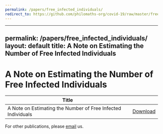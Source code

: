 ```yaml
---
permalink: /papers/free_infected_individuals/
redirect_to: https://github.com/philomaths-org/covid-19/raw/master/free_infected_individuals/free_infected_individuals.pdf
---
```


---
permalink: /papers/free_infected_individuals/
layout: default
title: A Note on Estimating the Number of Free Infected Individuals
---

<h1>A Note on Estimating the Number of Free Infected Individuals</h1>
<table class="table table-hover">
<thead>
<tr class="table-primary">
<th>Title</th>
<th></th>
</tr>
</thead>
<tbody>
<tr class="pages_row">
<td>A Note on Estimating the Number of Free Infected Individuals</td>
<td><a class="btn btn-primary btn-sm" target="_blank" href="{{ site.paper_links.free_infected_individuals }}">Download</a></td>
</tr>
</tbody>
</table>
<p>For other publications, please <a href="mailto:support@philomaths.org">email</a> us.</p>
